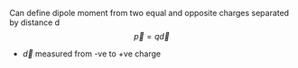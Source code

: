 Can define dipole moment from two equal and opposite charges separated by distance d
$$\vec{p}=q\vec d$$
- $\vec d$ measured from -ve to +ve charge